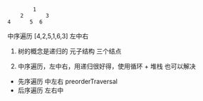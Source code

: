             1
        2       3
    4      5  6   
    
中序遍历 [4,2,5,1,6,3]
左中右

1. 树的概念是递归的
 元子结构   三个结点

2. 中序遍历，左中右，用递归很好得，使用循环 + 堆栈 也可以解决 

- 先序遍历  中左右 preorderTraversal
- 后序遍历  左右中 